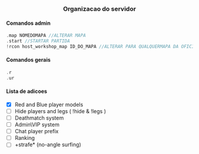 <div align="center">
    <h3>Organizacao do servidor</h3>
</div>

#### Comandos admin
```c
.map NOMEDOMAPA //ALTERAR MAPA
.start //STARTAR PARTIDA
!rcon host_workshop_map ID_DO_MAPA //ALTERAR PARA QUALQUERMAPA DA OFICINA
```

#### Comandos gerais
```c
.r
.ur
```

#### Lista de adicoes

- [x] Red and Blue player models
- [ ] Hide players and legs ( !hide & !legs )
- [ ] Deathmatch system
- [ ] Admin\VIP system
- [ ] Chat player prefix
- [ ] Ranking
- [ ] +strafe* (no-angle surfing)
